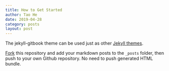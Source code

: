 ```yaml
---
title: How to Get Started
author: Tao He
date: 2019-04-28
category: posts
layout: post
---
```


The jekyll-gitbook theme can be used just as other [Jekyll themes][1].

[Fork][2] this repository and add your markdown posts to the `_posts` folder, then
push to your own Github repository. No need to push generated HTML bundle.

[1]: https://pages.github.com/themes
[2]: https://github.com/sighingnow/jekyll-gitbook/fork